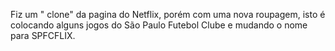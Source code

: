 Fiz um " clone" da pagina do Netflix, porém com uma nova roupagem, isto é colocando alguns jogos do São Paulo Futebol Clube e mudando o nome para SPFCFLIX.